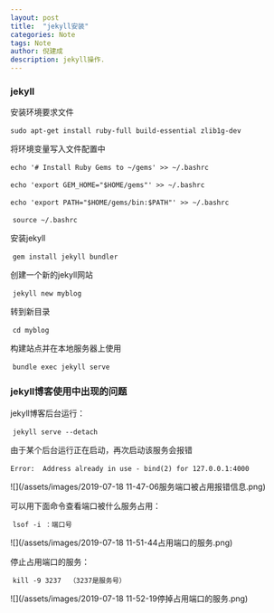 ```yaml
---
layout: post
title:  "jekyll安装"
categories: Note
tags: Note
author: 倪建成
description: jekyll操作.
---
```

### jekyll

安装环境要求文件

​		`sudo apt-get install ruby-full build-essential zlib1g-dev`  

将环境变量写入文件配置中

​	    `echo '# Install Ruby Gems to ~/gems' >> ~/.bashrc`

​		`echo 'export GEM_HOME="$HOME/gems"' >> ~/.bashrc`

​		`echo 'export PATH="$HOME/gems/bin:$PATH"' >> ~/.bashrc`

​		`source ~/.bashrc`

安装jekyll

​		`gem install jekyll bundler`

创建一个新的jekyll网站

​		`jekyll new myblog`

转到新目录

​		`cd myblog`  

构建站点并在本地服务器上使用

​		`bundle exec jekyll serve`

### jekyll博客使用中出现的问题

jekyll博客后台运行：

​	`jekyll serve --detach `

由于某个后台运行正在启动，再次启动该服务会报错

​	`Error:  Address already in use - bind(2) for 127.0.0.1:4000`

![](/assets/images/2019-07-18 11-47-06服务端口被占用报错信息.png)



可以用下面命令查看端口被什么服务占用：

​	`lsof -i ：端口号`

![](/assets/images/2019-07-18 11-51-44占用端口的服务.png)

停止占用端口的服务：

​	`kill -9 3237  （3237是服务号）`

![](/assets/images/2019-07-18 11-52-19停掉占用端口的服务.png)
